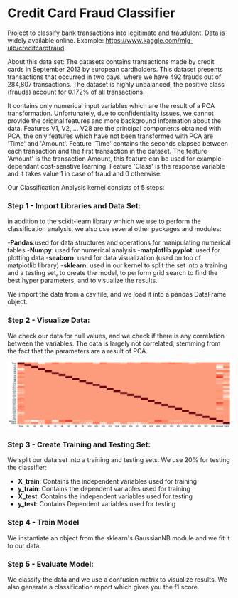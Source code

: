 # Credit Card Fraud Classifier
Project to classify bank transactions into legitimate and fraudulent.
Data is widely available online. Example: https://www.kaggle.com/mlg-ulb/creditcardfraud.

About this data set:
The datasets contains transactions made by credit cards in September 2013 by european cardholders.
This dataset presents transactions that occurred in two days, where we have 492 frauds out of 284,807 transactions. The dataset is highly unbalanced, the positive class (frauds) account for 0.172% of all transactions.

It contains only numerical input variables which are the result of a PCA transformation. Unfortunately, due to confidentiality issues, we cannot provide the original features and more background information about the data. Features V1, V2, … V28 are the principal components obtained with PCA, the only features which have not been transformed with PCA are 'Time' and 'Amount'. Feature 'Time' contains the seconds elapsed between each transaction and the first transaction in the dataset. The feature 'Amount' is the transaction Amount, this feature can be used for example-dependant cost-senstive learning. Feature 'Class' is the response variable and it takes value 1 in case of fraud and 0 otherwise.
 
Our Classification Analysis kernel consists of 5 steps:

### Step 1 - Import Libraries and Data Set:
in addition to the scikit-learn library whhich we use to perform the classification analysis, we also use several other packages and modules:

-**Pandas**:used for data structures and operations for manipulating numerical tables
-**Numpy**: used for numerical analysis
-**matplotlib.pyplot**: used for plotting data
-**seaborn**: used for data visualization (used on top of matplotlib library)
-**sklearn**: used in our kernel to split the set into a training and a testing set, to create the model, to perform grid search to find the best hyper parameters, and to visualize the results.

We import the data from a csv file, and we load it into a pandas DataFrame object.

### Step 2 - Visualize Data:
We check our data for null values, and we check if there is any correlation between the variables. The data is largely not correlated, stemming from the fact that the parameters are a result of PCA.

![Correlation Matrix](corr.png)

### Step 3 - Create Training and Testing Set: 
We split our data set into a training and testing sets. We use 20% for testing the classifier:

- **X_train**: Contains the independent variables used for training
- **y_train**: Contains the dependent variables used for training
- **X_test**:	Contains the independent variables used for testing
- **y_test**:	Contains Dependent variables used for testing

### Step 4 - Train Model
We instantiate an object from the sklearn's GaussianNB module and we fit it to our data.

### Step 5 - Evaluate Model:
We classify the data and we use a confusion matrix to visualize results. We also generate a classification report which gives you the f1 score.
